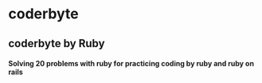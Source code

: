 # coderbyte
## coderbyte by Ruby
#### Solving 20 problems with ruby for practicing coding by ruby and ruby on rails
